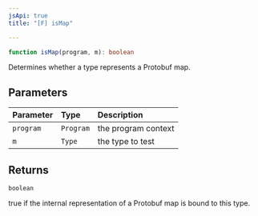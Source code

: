 ```yaml
---
jsApi: true
title: "[F] isMap"

---
```

```ts
function isMap(program, m): boolean
```

Determines whether a type represents a Protobuf map.

## Parameters

| Parameter | Type | Description |
| :------ | :------ | :------ |
| `program` | `Program` | the program context |
| `m` | `Type` | the type to test |

## Returns

`boolean`

true if the internal representation of a Protobuf map is bound to this type.
